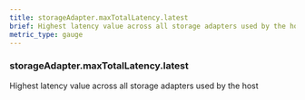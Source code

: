 ```yaml
---
title: storageAdapter.maxTotalLatency.latest
brief: Highest latency value across all storage adapters used by the host
metric_type: gauge
---
```

### storageAdapter.maxTotalLatency.latest

Highest latency value across all storage adapters used by the host